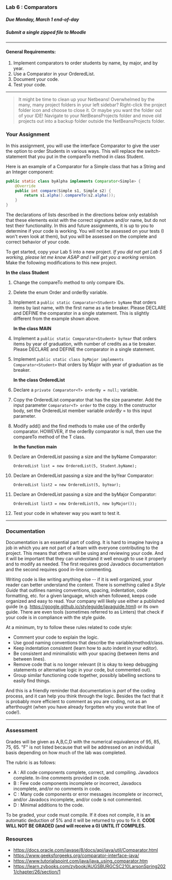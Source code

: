 ### Lab 6 : Comparators
##### Due Monday, March 1 end-of-day
##### Submit a single zipped file to Moodle

<hr>

#### General Requirements:

1. Implement comparators to order students by name, by major, and by year.
2. Use a Comparator in your OrderedList.
2. Document your code.
3. Test your code.

<hr>

> It might be time to clean up your Netbeans! Overwhelmed by the many, many project folders in your left sidebar? Right-click the project folder icon and choose to close it. Or maybe you want the folder out of your IDE! Navigate to your NetBeansProjects folder and move old projects out into a backup folder outside the NetBeansProjects folder.

### Your Assignment

In this assignment, you will use the interface Comparator to give the user the option to order Students in various ways. This will replace the switch-statement that you put in the compareTo method in class Student. 

Here is an example of a Comparator for a Simple class that has a String and an Integer component:

```Java
public static class byAlpha implements Comparator<Simple> {
	@Override
	public int compare(Simple s1, Simple s2) {
		return s1.alpha().compareTo(s2.alpha());
	}
}
```

The declarations of lists described in the directions below only establish that these elements exist with the correct signature and/or name, but do not test their functionality. In this and future assignments, it is up to you to determine if your code is working. You will not be assessed on your tests (I won't even look at them), but you will be assessed on the complete and correct behavior of your code.

To get started, copy your Lab 5 into a new project. _If you did not get Lab 5 working, please let me know ASAP and I will get you a working version._ Make the following modifications to this new project.

**In the class Student**

1. Change the compareTo method to only compare IDs.

2. Delete the enum Order and orderBy variable.

2. Implement a `public static Comparator<Student> byName` that orders items by last name, with the first name as a tie breaker. Please DECLARE and DEFINE the comparator in a single statement. This is slightly different from the example shown above.

	**In the class MAIN**

3. Implement a `public static Comparator<Student> byYear` that orders items by year of graduation, with number of credits as a tie breaker. Please DECLARE and DEFINE the comparator in a single statement. 

4. Implement `public static class byMajor implements Comparator<Student>` that orders by Major with year of graduation as tie breaker.

	**In the class OrderedList**

5. Declare a `private Comparator<T> orderBy = null;` variable.

6. Copy the OrderedList comparator that has the size parameter. Add the input parameter `Comparator<T> order` to the copy. In the constructor body, set the OrderedList member variable _orderBy_ = to this input parameter.

7. Modify add() and the find methods to make use of the orderBy comparator. HOWEVER, if the orderBy comparator is null, then use the compareTo method of the T class.

	**In the function main**

8. Declare an OrderedList passing a size and the byName Comparator:

	`OrderedList list = new OrderedList(5, Student.byName);`

9. Declare an OrderedList passing a size and the byYear Comparator:

	`OrderedList list2 = new OrderedList(5, byYear);`

10. Declare an OrderedList passing a size and the byMajor Comparator:

	`OrderedList list3 = new OrderedList(5, new byMajor());`

11. Test your code in whatever way you want to test it.

<hr>

### Documentation

Documentation is an essential part of coding. It is hard to imagine having a job in which you are not part of a team with everyone contributing to the project. This means that others will be using and reviewing your code. And it will be important that they can understand it well enough to use it properly and to modify as needed. The first requires good Javadocs documentation and the second requires good in-line commenting.

Writing code is like writing anything else -- if it is well organized, your reader can better understand the content. There is something called a _Style Guide_ that outlines naming conventions, spacing, indentation, code formatting, etc. for a given language, which when followed, keeps code organized and easy to read. Your company will likely use either a published guide (e.g. https://google.github.io/styleguide/javaguide.html) or its own guide. There are even tools (sometimes referred to as Linters) that check if your code is in compliance with the style guide.

At a minimum, try to follow these rules related to code style:
- Comment your code to explain the logic.
- Use good naming conventions that describe the variable/method/class.
- Keep indentation consistent (learn how to auto indent in your editor).
- Be consistent and minimalistic with your spacing (between items and between lines).
- Remove code that is no longer relevant (it is okay to keep debugging statements or alternative logic in your code, but commented out).
- Group similar functioning code together, possibly labelling sections to easily find things.

And this is a friendly reminder that documentation is _part_ of the coding process, and it can help you think through the logic. Besides the fact that it is probably more efficient to comment as you are coding, not as an afterthought (when you have already forgotten why you wrote that line of code!).

<hr>

### Assessment

Grades will be given as A,B,C,D with the numerical equivalence of 95, 85, 75, 65. "F" is not listed because that will be addressed on an individual basis depending on how much of the lab was completed.

The rubric is as follows:

- A : All code components complete, correct, and compiling. Javadocs complete. In-line comments provided in code.
- B : Few code components incomplete or incorrect, Javadocs incomplete, and/or no comments in code.
- C : Many code components or error messages incomplete or incorrect, and/or Javadocs incomplete, and/or code is not commented.
- D : Minimal additions to the code.

To be graded, your code must compile. If it does not compile, it is an automatic deduction of 5% and it will be returned to you to fix it. **CODE WILL NOT BE GRADED (and will receive a 0) UNTIL IT COMPILES.**

### Resources

- https://docs.oracle.com/javase/8/docs/api/java/util/Comparator.html
- https://www.geeksforgeeks.org/comparator-interface-java/
- https://www.tutorialspoint.com/java/java_using_comparator.htm
- https://learn.zybooks.com/zybook/AUGSBURGCSC210LarsonSpring2021/chapter/26/section/1
